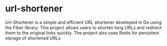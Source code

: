 # url-shortener
Url-Shortener is a simple and efficient URL shortener developed in Go using the Fiber library. This project allows users to shorten long URLs and redirect them to the original links quickly. The project also uses Redis for persistent storage of shortened URLs.
